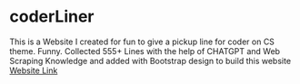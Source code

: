 # coderLiner
This is a Website I created for fun to give a pickup line for coder on CS theme. Funny. Collected 555+ Lines with the help of CHATGPT and Web Scraping Knowledge and added with Bootstrap design to build this website
[Website Link](https://pruthvigv.github.io/coderspickuplines)
